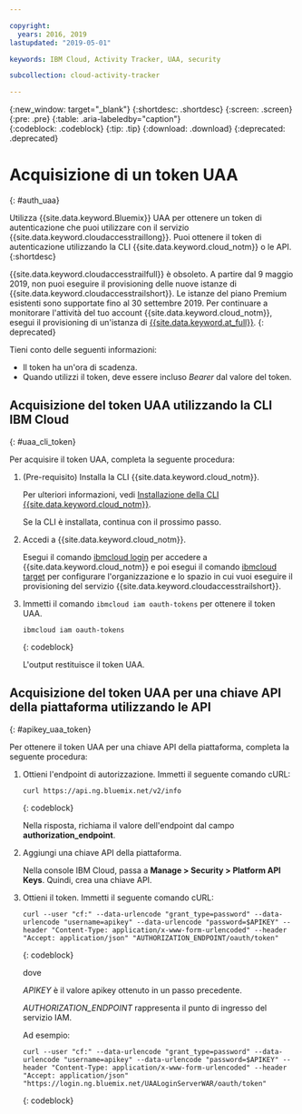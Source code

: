 ```yaml
---

copyright:
  years: 2016, 2019
lastupdated: "2019-05-01"

keywords: IBM Cloud, Activity Tracker, UAA, security

subcollection: cloud-activity-tracker

---
```


{:new_window: target="_blank"}
{:shortdesc: .shortdesc}
{:screen: .screen}
{:pre: .pre}
{:table: .aria-labeledby="caption"}    
{:codeblock: .codeblock}
{:tip: .tip}
{:download: .download}
{:deprecated: .deprecated}


# Acquisizione di un token UAA
{: #auth_uaa}

Utilizza {{site.data.keyword.Bluemix}} UAA per ottenere un token di autenticazione che puoi utilizzare con il servizio {{site.data.keyword.cloudaccesstraillong}}. Puoi ottenere il token di autenticazione utilizzando la CLI {{site.data.keyword.cloud_notm}} o le API.
{:shortdesc}

{{site.data.keyword.cloudaccesstrailfull}} è obsoleto. A partire dal 9 maggio 2019, non puoi eseguire il provisioning delle nuove istanze di {{site.data.keyword.cloudaccesstrailshort}}. Le istanze del piano Premium esistenti sono supportate fino al 30 settembre 2019. Per continuare a monitorare l'attività del tuo account {{site.data.keyword.cloud_notm}}, esegui il provisioning di un'istanza di [{{site.data.keyword.at_full}}](/docs/services/Activity-Tracker-with-LogDNA?topic=logdnaat-getting-started#getting-started).
{: deprecated}


Tieni conto delle seguenti informazioni:

* Il token ha un'ora di scadenza. 
* Quando utilizzi il token, deve essere incluso *Bearer* dal valore del token.
		
## Acquisizione del token UAA utilizzando la CLI IBM Cloud
{: #uaa_cli_token}

Per acquisire il token UAA, completa la seguente procedura:

1. (Pre-requisito) Installa la CLI {{site.data.keyword.cloud_notm}}.

   Per ulteriori informazioni, vedi [Installazione della CLI {{site.data.keyword.cloud_notm}}](/docs/cli?topic=cloud-cli-ibmcloud-cli#ibmcloud-cli).
   
   Se la CLI è installata, continua con il prossimo passo.
    
2. Accedi a {{site.data.keyword.cloud_notm}}. 

    Esegui il comando [ibmcloud login](/docs/cli/reference/ibmcloud/bx_cli.html#ibmcloud_login) per accedere a {{site.data.keyword.cloud_notm}} e poi esegui il comando [ibmcloud target](/docs/cli/reference/ibmcloud/bx_cli.html#ibmcloud_target) per configurare l'organizzazione e lo spazio in cui vuoi eseguire il provisioning del servizio {{site.data.keyword.cloudaccesstrailshort}}.
	
3. Immetti il comando `ibmcloud iam oauth-tokens` per ottenere il token UAA.

    ```
	ibmcloud iam oauth-tokens
	```
	{: codeblock}
	
	L'output restituisce il token UAA.


	


## Acquisizione del token UAA per una chiave API della piattaforma utilizzando le API
{: #apikey_uaa_token}

Per ottenere il token UAA per una chiave API della piattaforma, completa la seguente procedura:

1. Ottieni l'endpoint di autorizzazione. Immetti il seguente comando cURL:

    ```
    curl https://api.ng.bluemix.net/v2/info
    ```
    {: codeblock}

    Nella risposta, richiama il valore dell'endpoint dal campo **authorization_endpoint**.

2. Aggiungi una chiave API della piattaforma.

    Nella console IBM Cloud, passa a **Manage > Security > Platform API Keys**.
    Quindi, crea una chiave API.

3. Ottieni il token. Immetti il seguente comando cURL:

    ```
    curl --user "cf:" --data-urlencode "grant_type=password" --data-urlencode "username=apikey" --data-urlencode "password=$APIKEY" --header "Content-Type: application/x-www-form-urlencoded" --header "Accept: application/json" "AUTHORIZATION_ENDPOINT/oauth/token"
    ```
    {: codeblock}

    dove 
    
    *APIKEY* è il valore apikey ottenuto in un passo precedente.
    
    *AUTHORIZATION_ENDPOINT* rappresenta il punto di ingresso del servizio IAM.

    Ad esempio:

    ```
    curl --user "cf:" --data-urlencode "grant_type=password" --data-urlencode "username=apikey" --data-urlencode "password=$APIKEY" --header "Content-Type: application/x-www-form-urlencoded" --header "Accept: application/json" "https://login.ng.bluemix.net/UAALoginServerWAR/oauth/token"
    ```
    {: codeblock}


